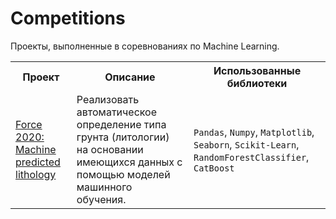 # Competitions
Проекты, выполненные в соревнованиях по Machine Learning.

<table>
	<tr>
		<th>Проект</th>
		<th>Описание</th>
		<th>Использованные библиотеки</th>
	</tr>
	<tr>
		<td>
			<a href="https://github.com/Narboro/Competitions/tree/main/Force%202020:%20Machine%20predicted%20lithology" alt="Force 2020: Machine predicted lithology">Force 2020: Machine predicted lithology</a>
		</td>
		<td>
			Реализовать автоматическое определение типа грунта (литологии) на основании имеющихся данных с помощью моделей машинного обучения.
		</td>
		<td>
			<code>Pandas</code>, <code>Numpy</code>, <code>Matplotlib</code>, <code>Seaborn</code>, <code>Scikit-Learn</code>, <code>RandomForestClassifier</code>, <code>CatBoost</code>
		</td>
	</tr>
</table>
